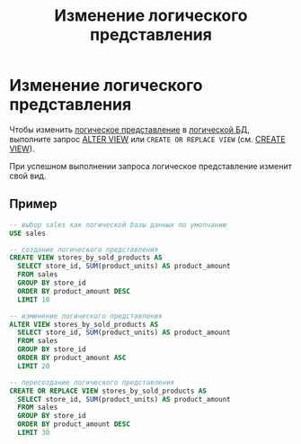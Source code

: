 ﻿---
layout: default
title: Изменение логического представления
nav_order: 6
parent: Управление схемой данных
grand_parent: Работа с системой
has_children: false
---

# Изменение логического представления

Чтобы изменить [логическое представление](../../../Обзор_понятий_компонентов_и_связей/Основные_понятия/Логическое_представление/Логическое_представление.md) 
в [логической БД](../../../Обзор_понятий_компонентов_и_связей/Основные_понятия/Логическая_база_данных/Логическая_база_данных.md), 
выполните запрос [ALTER VIEW](../../../Справочная_информация/Запросы_SQLplus/ALTER_VIEW/ALTER_VIEW.md) 
или `CREATE OR REPLACE VIEW` (см. [CREATE VIEW](../../../Справочная_информация/Запросы_SQLplus/CREATE_VIEW/CREATE_VIEW.md)).

При успешном выполнении запроса логическое представление изменит свой вид.

## Пример

```sql
-- выбор sales как логической базы данных по умолчанию
USE sales

-- создание логического представления
CREATE VIEW stores_by_sold_products AS
  SELECT store_id, SUM(product_units) AS product_amount
  FROM sales
  GROUP BY store_id
  ORDER BY product_amount DESC
  LIMIT 10

-- изменение логического представления
ALTER VIEW stores_by_sold_products AS
  SELECT store_id, SUM(product_units) AS product_amount
  FROM sales
  GROUP BY store_id
  ORDER BY product_amount ASC
  LIMIT 20

-- пересоздание логического представления
CREATE OR REPLACE VIEW stores_by_sold_products AS
  SELECT store_id, SUM(product_units) AS product_amount
  FROM sales
  GROUP BY store_id
  ORDER BY product_amount DESC
  LIMIT 30
```